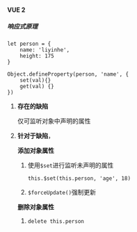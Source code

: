 #### VUE 2

##### 响应式原理

```
let person = {
	name: 'liyinhe',
	height: 175
}

Object.defineProperty(person, 'name', {
	set(val){}
	get(val) {}
})
```

1. **存在的缺陷**

   仅可监听对象中声明的属性

2. **针对于缺陷**，

   **添加对象属性**

   1. 使用`$set`进行监听未声明的属性

      `this.$set(this.person, 'age', 18)`

   2. `$forceUpdate()`强制更新

   **删除对象属性**

   1. `delete this.person`

